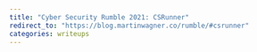 ```yaml
---
title: "Cyber Security Rumble 2021: CSRunner"
redirect_to: "https://blog.martinwagner.co/rumble/#csrunner"
categories: writeups
---
```


